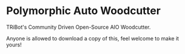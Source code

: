 # Polymorphic Auto Woodcutter

TRiBot's Community Driven Open-Source AIO Woodcutter.

Anyone is allowed to download a copy of this, feel welcome to make it yours!
